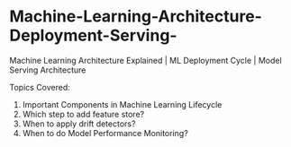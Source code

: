 # Machine-Learning-Architecture-Deployment-Serving-
Machine Learning Architecture Explained | ML Deployment Cycle | Model Serving Architecture

Topics Covered:
1. Important Components in Machine Learning Lifecycle
2. Which step to add feature store?
3. When to apply drift detectors?
4. When to do Model Performance Monitoring?
